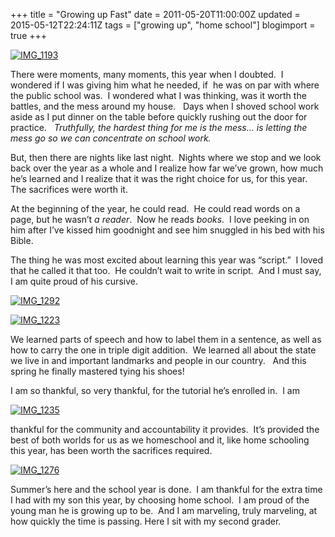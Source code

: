 +++
title = "Growing up Fast"
date = 2011-05-20T11:00:00Z
updated = 2015-05-12T22:24:11Z
tags = ["growing up", "home school"]
blogimport = true 
+++

[![IMG_1193](https://latc.s3.amazonaws.com/wp-content/uploads/2011/05/IMG_1193.jpg "IMG_1193")](https://latc.s3.amazonaws.com/wp-content/uploads/2011/05/IMG_1193.jpg)

There were moments, many moments, this year when I doubted.&#160; I wondered if I was giving him what he needed, if&#160; he was on par with where the public school was.&#160; I wondered what I was thinking, was it worth the battles, and the mess around my house.&#160;&#160; Days when I shoved school work aside as I put dinner on the table before quickly rushing out the door for practice.&#160;&#160; _Truthfully, the hardest thing for me is the mess… is letting the mess go so we can concentrate on school work._&#160; 

But, then there are nights like last night.&#160; Nights where we stop and we look back over the year as a whole and I realize how far we’ve grown, how much he’s learned and I realize that it was the right choice for us, for this year.&#160; The sacrifices were worth it.&#160; 

At the beginning of the year, he could read.&#160; He could read words on a page, but he wasn’t _a reader_.&#160; Now he reads _books._&#160; I love peeking in on him after I’ve kissed him goodnight and see him snuggled in his bed with his Bible. 

The thing he was most excited about learning this year was “script.”&#160; I loved that he called it that too.&#160; He couldn’t wait to write in script.&#160; And I must say, I am quite proud of his cursive.

[![IMG_1292](https://latc.s3.amazonaws.com/wp-content/uploads/2011/05/IMG_1292.jpg "IMG_1292")](https://latc.s3.amazonaws.com/wp-content/uploads/2011/05/IMG_1292.jpg)

[![IMG_1223](https://latc.s3.amazonaws.com/wp-content/uploads/2011/05/IMG_1223.jpg "IMG_1223")](https://latc.s3.amazonaws.com/wp-content/uploads/2011/05/IMG_1223.jpg)

We learned parts of speech and how to label them in a sentence, as well as how to carry the one in triple digit addition.&#160; We learned all about the state we live in and important landmarks and people in our country.&#160;&#160; And this spring he finally mastered tying his shoes!

I am so thankful, so very thankful, for the tutorial he’s enrolled in.&#160; I am 

[![IMG_1235](https://latc.s3.amazonaws.com/wp-content/uploads/2011/05/IMG_1235.jpg "IMG_1235")](https://latc.s3.amazonaws.com/wp-content/uploads/2011/05/IMG_1235.jpg)

thankful for the community and accountability it provides.&#160; It’s provided the best of both worlds for us as we homeschool and it, like home schooling this year, has been worth the sacrifices required.

[![IMG_1276](https://latc.s3.amazonaws.com/wp-content/uploads/2011/05/IMG_1276.jpg "IMG_1276")](https://latc.s3.amazonaws.com/wp-content/uploads/2011/05/IMG_1276.jpg)

Summer’s here and the school year is done.&#160; I am thankful for the extra time I had with my son this year, by choosing home school.&#160; I am proud of the young man he is growing up to be.&#160; And I am marveling, truly marveling, at how quickly the time is passing. Here I sit with my second grader.
